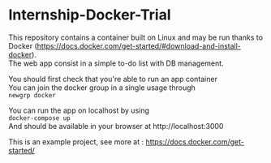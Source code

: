 # Internship-Docker-Trial

This repository contains a container built on Linux and may be run thanks to Docker (https://docs.docker.com/get-started/#download-and-install-docker).<br />
The web app consist in a simple to-do list with DB management.

You should first check that you're able to run an app container<br />
You can join the docker group in a single usage through<br />
`newgrp docker`

You can run the app on localhost by using<br />
`docker-compose up`<br />
And should be available in your browser at http://localhost:3000


This is an example project, see more at : https://docs.docker.com/get-started/
